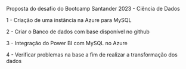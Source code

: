 Proposta do desafio do Bootcamp Santander 2023 - Ciência de Dados

1 - Criação de uma instância na Azure para MySQL

2 - Criar o Banco de dados com base disponível no github

3 - Integração do Power BI com MySQL no Azure

4 - Verificar problemas na base a fim de realizar a transformação dos dados
